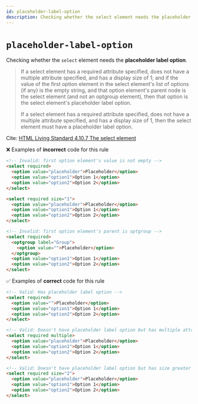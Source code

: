 ```yaml
---
id: placeholder-label-option
description: Checking whether the select element needs the placeholder label option.
---
```


# `placeholder-label-option`

Checking whether the `select` element needs the **placeholder label option**.

> If a select element has a required attribute specified, does not have a multiple attribute specified, and has a display size of 1; and if the value of the first option element in the select element's list of options (if any) is the empty string, and that option element's parent node is the select element (and not an optgroup element), then that option is the select element's placeholder label option.
>
> If a select element has a required attribute specified, does not have a multiple attribute specified, and has a display size of 1, then the select element must have a placeholder label option.

Cite: [HTML Living Standard 4.10.7 The select element](https://html.spec.whatwg.org/multipage/form-elements.html#the-select-element:~:text=If%20a%20select%20element%20has,a%20placeholder%20label%20option.)

<!-- prettier-ignore-end -->

❌ Examples of **incorrect** code for this rule

```html
<!-- Invalid: first option element's value is not empty -->
<select required>
  <option value="placeholder">Placeholder</option>
  <option value="option1">Option 1</option>
  <option value="option2">Option 2</option>
</select>

<select required size="1">
  <option value="placeholder">Placeholder</option>
  <option value="option1">Option 1</option>
  <option value="option2">Option 2</option>
</select>

<!-- Invalid: first option element's parent is optgroup -->
<select required>
  <optgroup label="Group">
    <option value="">Placeholder</option>
  </optgroup>
  <option value="option1">Option 1</option>
  <option value="option2">Option 2</option>
</select>
```

✅ Examples of **correct** code for this rule

```html
<!-- Valid: Has placeholder label option -->
<select required>
  <option value="">Placeholder</option>
  <option value="option1">Option 1</option>
  <option value="option2">Option 2</option>
</select>

<!-- Valid: Doesn't have placeholder label option but has multiple attribute -->
<select required multiple>
  <option value="placeholder">Placeholder</option>
  <option value="option1">Option 1</option>
  <option value="option2">Option 2</option>
</select>

<!-- Valid: Doesn't have placeholder label option but has size greater than 1 -->
<select required size="2">
  <option value="placeholder">Placeholder</option>
  <option value="option1">Option 1</option>
  <option value="option2">Option 2</option>
</select>
```
